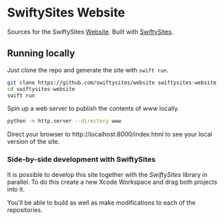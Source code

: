 # SwiftySites Website

Sources for the SwiftySites [Website](https://swiftysites.diegolavalle.com/). Built with [SwiftySites](https://github.com/swiftysites/swiftysites).

## Running locally

Just clone the repo and generate the site with `swift run`.

```sh
git clone https://github.com/swiftysites/website swiftysites-website
cd swiftysites-website
swift run
```

Spin up a web server to publish the contents of _www_ locally.

```sh
python -m http.server --directory www
```

Direct your browser to http://localhost:8000/index.html to see your local version of the site.

### Side-by-side development with SwiftySites

It is possible to develop this site together with the _SwiftySites_ library in parallel. To do this create a new Xcode Workspace and drag both projects into it.

You'll be able to build as well as make modifications to each of the repositories.
